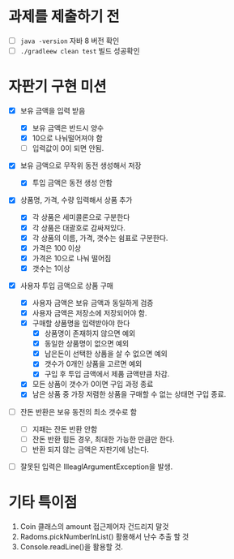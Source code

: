 # 과제를 제출하기 전

- [ ] `java -version` 자바 8 버전 확인
- [ ] `./gradleew clean test` 빌드 성공확인

# 자판기 구현 미션

- [x] 보유 금액을 입력 받음
  - [x] 보유 금액은 반드시 양수
  - [x] 10으로 나눠떨어져야 함
  - [ ] 입력값이 0이 되면 안됨.
  
- [x] 보유 금액으로 무작위 동전 생성해서 저장
  - [x] 투입 금액은 동전 생성 안함
- [x] 상품명, 가격, 수량 입력해서 상품 추가
  - [x] 각 상품은 세미콜론으로 구분한다
  - [x] 각 상품은 대괄호로 감싸져있다.
  - [x] 각 상품의 이름, 가격, 갯수는 쉼표로 구분한다.
  - [x] 가격은 100 이상
  - [x] 가격은 10으로 나눠 떨어짐
  - [x] 갯수는 1이상
- [x] 사용자 투입 금액으로 상품 구매
  - [x] 사용자 금액은 보유 금액과 동일하게 검증
  - [x] 사용자 금액은 저장소에 저장되어야 함.
  - [x] 구매할 상품명을 입력받아야 한다
    - [x] 상품명이 존재하지 않으면 예외
    - [x] 동일한 상품명이 없으면 예외
    - [x] 남은돈이 선택한 상품을 살 수 없으면 예외
    - [x] 갯수가 0개인 상품을 고르면 예외
    - [x] 구입 후 투입 금액에서 제품 금액만큼 차감.

  - [x] 모든 상품이 갯수가 0이면 구입 과정 종료
  - [x] 남은 상품  중 가장 저렴한 상품을 구매할 수 없는 상태면 구입 종료.

- [ ] 잔돈 반환은 보유 동전의 최소 갯수로 함
  - [ ] 지패는 잔돈 반환 안함
  - [ ] 잔돈 반환 힘든 경우, 최대한 가능한 만큼만 한다.
  - [ ] 반환 되지 않는 금액은 자판기에 남는다.
- [ ] 잘못된 입력은 IlleaglArgumentException을 발생.



# 기타 특이점

1. Coin 클래스의 amount 접근제어자 건드리지 말것
2. Radoms.pickNumberInList() 활용해서 난수 추출 할 것
3. Console.readLine()을 활용할 것.
